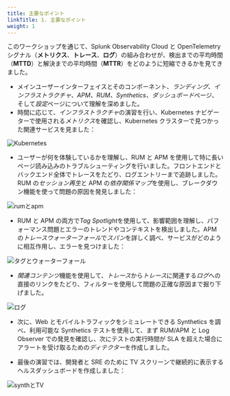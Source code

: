 ```yaml
---
title: 主要なポイント
linkTitle: 1. 主要なポイント
weight: 1
---
```


このワークショップを通じて、Splunk Observability Cloud と OpenTelemetry シグナル（**メトリクス**、**トレース**、**ログ**）の組み合わせが、検出までの平均時間（**MTTD**）と解決までの平均時間（**MTTR**）をどのように短縮できるかを見てきました。

- メインユーザーインターフェイスとそのコンポーネント、*ランディング、インフラストラクチャ、APM、RUM、Synthetics、ダッシュボード*ページ、そして*設定*ページについて理解を深めました。
- 時間に応じて、*インフラストラクチャ*の演習を行い、Kubernetes ナビゲーターで使用される*メトリクス*を確認し、Kubernetes クラスターで見つかった関連サービスを見ました：

![Kubernetes](../images/infra.png)

- ユーザーが何を体験しているかを理解し、RUM と APM を使用して特に長いページ読み込みのトラブルシューティングを行いました。フロントエンドとバックエンド全体でトレースをたどり、ログエントリーまで追跡しました。
  RUM の*セッション再生*と APM の*依存関係マップ*を使用し、ブレークダウン機能を使って問題の原因を発見しました：

![rumとapm](../images/rum-apm.png)

- RUM と APM の両方で*Tag Spotlight*を使用して、影響範囲を理解し、パフォーマンス問題とエラーのトレンドやコンテキストを検出しました。APM の*トレースウォーターフォール*で*スパン*を詳しく調べ、サービスがどのように相互作用し、エラーを見つけました：

![タグとウォーターフォール](../images/tag-spotlight-waterfall.png)

- *関連コンテンツ*機能を使用して、*トレース*から*トレース*に関連する*ログ*への直接のリンクをたどり、フィルターを使用して問題の正確な原因まで掘り下げました。

![ログ](../images/log.png)

- 次に、Web とモバイルトラフィックをシミュレートできる Synthetics を調べ、利用可能な Synthetics テストを使用して、まず RUM/APM と Log Observer での発見を確認し、次にテストの実行時間が SLA を超えた場合にアラートを受け取るための*ディテクター*を作成しました。

- 最後の演習では、開発者と SRE のために TV スクリーンで継続的に表示するヘルスダッシュボードを作成しました：

![synthとTV](../images/synth-tv.png)
